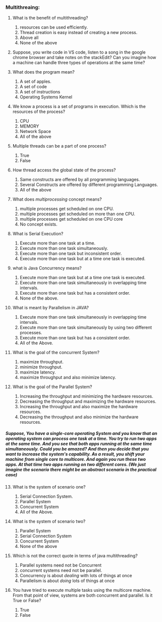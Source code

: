 ### Multithreaing:

1. What is the benefit of multithreading?
    1. resources can be used efficiently.
    2. Thread creation is easy instead of creating a new process.
    3. Above all
    4. None of the above
 2. Suppose, you write code in VS code, listen to a song in the google chrome browser and take notes on the stackEdit? Can you imagine how a machine can handle three types of operations at the same time?
 3. What does the program mean?
    1. A set of apples.
    2. A set of code
    3. A set of instructions
    4. Operating Systems Kernel
 4. We know a process is a set of programs in execution. Which is the resources of the process?
    1. CPU
    2. MEMORY
    3. Network Space
    4. All of the above
  5. Multiple threads can be a part of one process?
      1. True
      2. False
   6. How thread access the global state of the process?
         1. Same constructs are offered by all programming languages.
         2. Several Constructs are offered by different programming Languages.
         3. All of the above

   7. What does *multiprocessing* concept means?
        1. multiple processes get scheduled on one CPU.
        2. multiple processes get scheduled on more than one  CPU.
        3. multiple processes get scheduled on one CPU core
        4. No concept exists.

   8. What is Serial Execution?
         1. Execute more than one task at a time.
         2. Execute more than one task simultaneously.
         3. Execute more than one task but inconsistent order.
         4. Execute more than one task but at a time one task is executed.
   
   9. what is Java Concurrency means?
         1. Execute more than one task but at a time one task is executed.
         2. Execute more than one task simultaneously in overlapping time intervals. 
         3. Execute more than one task but has a consistent order.
         4. None of the above.
   
   10. What is meant by Parallelism in JAVA?
          1. Execute more than one task simultaneously in overlapping time intervals. 
          2. Execute more than one task simultaneously by using two different processes.
          3. Execute more than one task but has a consistent order.
          4. All of the Above.      
   
   11. What is the goal of the concurrent System?
         1. maximize throughput.
         2. minimize throughput.
         3. maximize latency.
         4. maximize throughput and also minimize latency.
   
   12. What is the goal of the Parallel System?
         1. Increasing the throughput and minimizing the hardware resources.
         2. Decreasing the throughput and maximizing the hardware resources. 
         3. Increasing the throughput and also maximize the hardware resources.
         4. Decreasing the throughput and also minimize the hardware resources.
#####  Suppose, You have a single-core operating System and you know that an operating system can process one task at a time.  You try to run two apps at the same time.  And you see that both apps running at the same time simultaneously. Could you be amazed? And then you decide that you want to increase the system's capability. As a result, you shift your machine from single core to multicore. And again you run these two apps. At that time two apps running on two different cores. (We just imagine the scenario there might be an abstract scenario in the practical case) 

13. What is the system of scenario one?
    1. Serial Connection System.
    2. Parallel System
    3. Concurrent System
    4. All of the Above.
 14. What is the system of scenario two?
      1. Parallel System
      2. Serial Connection System
      3. Concurrent System
      4. None of the above
  15. Which is not the correct quote in terms of java multithreading?
      1.  Parallel systems need not be Concurrent
      2. concurrent systems need not be parallel.
      3. Concurrency is about _dealing_ with lots of things at once
      4. Parallelism is about _doing_ lots of things at once
     
   16. You have tried to execute multiple tasks using the multicore machine. From that point of view, systems are both concurrent and parallel. Is it True or False?
        1. True
        2. False